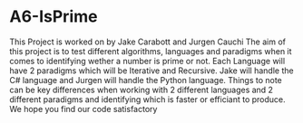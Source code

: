 # A6-IsPrime

This Project is worked on by Jake Carabott and Jurgen Cauchi
The aim of this project is to test different algorithms, languages and paradigms when it comes to identifying wether a number is prime or not.
Each Language will have 2 paradigms which will be Iterative and Recursive.
Jake will handle the C# language and Jurgen will handle the Python language.
Things to note can be key differences when working with 2 different languages and 2 different paradigms and identifying which is faster or efficiant to produce.
We hope you find our code satisfactory 
